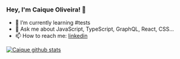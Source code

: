 ### Hey, I'm Caique Oliveira! 👋

<!-- - 🔭 I’m currently working on @betrybe -->
- 🌱 I’m currently learning #tests
- 💬 Ask me about JavaScript, TypeScript, GraphQL, React, CSS...
- 📫 How to reach me: [linkedin](https://www.linkedin.com/in/CaiqueMOliveira/)

[![Caique github stats](https://github-readme-stats.vercel.app/api?username=CaiqueMOliveira&hide_border=true&count_private=true&title_color=c9d1d9&custom_title=GitHub%20Stats&show_icons=true&text_color=c9d1d9&theme=dark)](https://github.com/CaiqueMOliveira)
